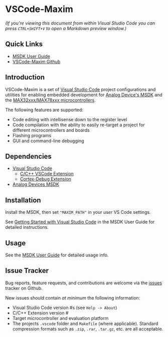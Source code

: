 # VSCode-Maxim

_(If you're viewing this document from within Visual Studio Code you can press `CTRL+SHIFT+V` to open a Markdown preview window.)_

## Quick Links

* [MSDK User Guide](https://analogdevicesinc.github.io/msdk/USERGUIDE/)
* [VSCode-Maxim Github](https://github.com/analogdevicesinc/VSCode-Maxim)

## Introduction

VSCode-Maxim is a set of [Visual Studio Code](https://code.visualstudio.com/) project configurations and utilities for enabling embedded development for [Analog Device's MSDK](https://github.com/analogdevicesinc/msdk) and the [MAX32xxx/MAX78xxx microcontrollers](https://www.analog.com/en/product-category/microcontrollers.html).

The following features are supported:

* Code editing with intellisense down to the register level
* Code compilation with the ability to easily re-target a project for different microcontrollers and boards
* Flashing programs
* GUI and command-line debugging

## Dependencies

* [Visual Studio Code](https://code.visualstudio.com/)
  * [C/C++ VSCode Extension](https://marketplace.visualstudio.com/items?itemName=ms-vscode.cpptools)
  * [Cortex-Debug Extension](https://marketplace.visualstudio.com/items?itemName=marus25.cortex-debug)
* [Analog Devices MSDK](https://analogdevicesinc.github.io/msdk/)

## Installation

Install the MSDK, then set `"MAXIM_PATH"` in your _user_ VS Code settings.

See [Getting Started with Visual Studio Code](https://analogdevicesinc.github.io/msdk/USERGUIDE/#getting-started-with-visual-studio-code) in the MSDK User Guide for detailed instructions.

## Usage

See the [MSDK User Guide](https://analogdevicesinc.github.io/msdk/USERGUIDE/#visual-studio-code) for detailed usage info.

## Issue Tracker

Bug reports, feature requests, and contributions are welcome via the [issues](https://github.com/analogdevicesinc/VSCode-Maxim/issues) tracker on Github.

New issues should contain _at minimum_ the following information:

* Visual Studio Code version #s (see `Help -> About`)
* C/C++ Extension version #
* Target microcontroller and evaluation platform
* The projects `.vscode` folder and `Makefile` (where applicable).  Standard compression formats such as `.zip`, `.rar`, `.tar.gz`, etc. are all acceptable.
